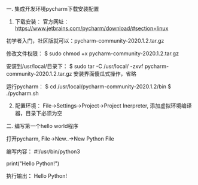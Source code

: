 一. 集成开发环境pycharm下载安装配置

1. 下载安装：
官方网址：https://www.jetbrains.com/pycharm/download/#section=linux

初学者入门，社区版就可以：pycharm-community-2020.1.2.tar.gz

修改文件权限：
$ sudo chmod +x pycharm-community-2020.1.2.tar.gz

安装到/usr/local/目录下：
$ sudo tar -C /usr/local/ -zxvf pycharm-community-2020.1.2.tar.gz
安装界面傻瓜式操作，省略

运行pycharm：
$ cd /usr/local/pycharm-community-2020.1.2/bin
$ ./pycharm.sh


2. 配置环境：
File->Settings->Project->Project Inerpreter, 添加虚拟环境编译器，目录下必须为空

二. 编写第一个hello world程序

打开pycharm, File->New..->New Python File

编写内容：
#!/usr/bin/python3

print("Hello Python!")

执行输出：
Hello Python!
